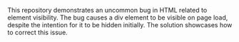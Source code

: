 This repository demonstrates an uncommon bug in HTML related to element visibility. The bug causes a div element to be visible on page load, despite the intention for it to be hidden initially. The solution showcases how to correct this issue.